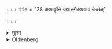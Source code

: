 +++
title = "28 अव्यावृत्तिं यज्ञाङ्गैरव्यवायं चेच्छेत्"

+++

<details><summary>मूलम्</summary>

अव्यावृत्तिं यज्ञाङ्गैरव्यवायं चेच्छेत् २८
</details>

<details><summary>Oldenberg</summary>

 Let him take care not to turn his back to, or become separated (by any person or thing interposed) from what belongs to the sacrifice.
</details>
